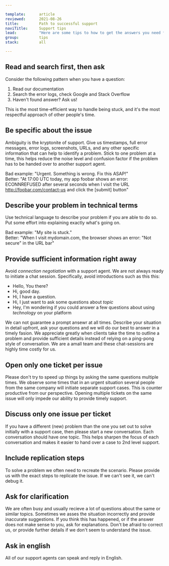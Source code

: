 ```yaml
---

template:      article
reviewed:      2021-08-26
title:         Path to successful support
naviTitle:     Support tips
lead:          "Here are some tips to how to get the answers you need from quickly."
group:         tips
stack:         all

---
```


## Read and search first, then ask

Consider the following pattern when you have a question:

1. Read our documentation
2. Search the error logs, check Google and Stack Overflow
3. Haven't found answer? Ask us!

This is the most time-efficient way to handle being stuck, and it's the most respectful approach of other people's time.

## Be specific about the issue

Ambiguity is the kryptonite of support. Give us timestamps, full error messages, error logs, screenshots, URLs, and any other specific information that can help to identify a problem. Stick to one problem at a time, this helps reduce the noise level and confusion factor if the problem has to be handed over to another support agent.

Bad example: "Urgent. Something is wrong. Fix this ASAP!"  
Better: "At 17:00 UTC today, my app foobar shows an error: ECONNREFUSED after several seconds when I visit the URL http://foobar.com/contact-us and click the [submit] button"

## Describe your problem in technical terms

Use technical language to describe your problem if you are able to do so. Put some effort into explaining exactly what's going on.

Bad example: "My site is stuck."  
Better: "When I visit mydomain.com, the browser shows an error: "Not secure" in the URL bar"

## Provide sufficient information right away

Avoid _connection negotiation_ with a support agent. We are not always ready to initiate a chat session. Specifically, avoid introductions such as this this:

- Hello, You there?
- Hi, good day.
- Hi, I have a question.
- Hi, I just want to ask some questions about _topic_
- Hey, I'm wondering if you could answer a few questions about using _technology_ on your platform

We can not guarantee a prompt ansewr at all times. Describe your situation in detail upfront, ask your questions and we will do our best to answer in a timely fasion. We appreciate greatly when clients take the time to outline a problem and provide sufficient details instead of relying on a ping-pong style of conversation. We are a amall team and these chat-sessions are highly time costly for us.

## Open only one ticket per issue

Please don't try to speed up things by asking the same questions multiple times. We observe some times that in an urgent situation several people from the same company will initiate separate support cases. This is counter productive from our perspective. Opening multiple tickets on the same issue will only impede our ability to provide timely support.

## Discuss only one issue per ticket

If you have a different (new) problem than the one you set out to solve initially with a support case, then please start a new conversation. Each conversation should have one topic. This helps sharpen the focus of each conversation and makes it easier to hand over a case to 2nd level support.

## Include replication steps

To solve a problem we often need to recreate the scenario. Please provide us with the exact steps to replicate the issue. If we can't see it, we can't debug it.

## Ask for clarification

We are often busy and usually recieve a lot of questions about the same or similar topics. Sometimes we asses the situation incorrectly and provide inaccurate suggestions. If you think this has happened, or if the answer does not make sense to you, ask for explanations. Don't be afraid to correct us, or provide further details if we don't seem to understand the issue.

## Ask in english

All of our support agents can speak and reply in English.
